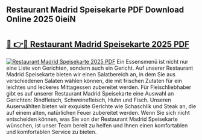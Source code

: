## Restaurant Madrid Speisekarte PDF Download Online 2025 0ieiN

# <h2><a href="http://gc8kcpe.nevu.top/?p=Restaurant+Madrid+Speisekarte">🔗 👉🔴 Restaurant Madrid Speisekarte 2025 PDF</a></h2>

[![Restaurant Madrid Speisekarte 2025 PDF](https://i.imgur.com/dBaPXMq.png)](http://gc8kcpe.nevu.top/?p=Restaurant+Madrid+Speisekarte)
Ein Essensmenü ist nicht nur eine Liste von Gerichten, sondern auch ein Gericht. Auf unserer Restaurant Madrid Speisekarte bieten wir einen Salatbereich an, in dem Sie aus verschiedenen Salaten wählen können, die mit frischen Zutaten für ein leichtes und leckeres Mittagessen zubereitet werden. Für Fleischliebhaber gibt es auf unserer Restaurant Madrid Speisekarte eine Auswahl an Gerichten: Rindfleisch, Schweinefleisch, Huhn und Fisch. Unseren Auserwählten bieten wir exquisite Gerichte wie Schaschlik und Steak an, die auf einem alten, natürlichen Feuer zubereitet werden. Wenn Sie sich nicht entscheiden können, was Sie von der Restaurant Madrid Speisekarte wünschen, ist unser Team bereit zu helfen und Ihnen einen komfortablen und komfortablen Service zu bieten.
